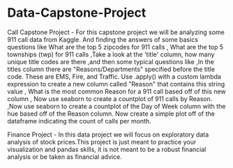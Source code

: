# Data-Capstone-Project

Call Capstone Project - For this capstone project we will be analyzing some 911 call data from Kaggle. And finding the answers of some basics questions like What are the top 5 zipcodes for 911 calls , What are the top 5 townships (twp) for 911 calls ,Take a look at the 'title' column, how many unique title codes are there ,and then some typical questions like ,In the titles column there are "Reasons/Departments" specified before the title code. These are EMS, Fire, and Traffic. Use .apply() with a custom lambda expression to create a new column called "Reason" that contains this string value ,  What is the most common Reason for a 911 call based off of this new column , Now use seaborn to create a countplot of 911 calls by Reason. ,Now use seaborn to create a countplot of the Day of Week column with the hue based off of the Reason column. Now create a simple plot off of the dataframe indicating the count of calls per month.

Finance Project - In this data project we will focus on exploratory data analysis of stock prices.This project is just meant to practice your visualization and pandas skills, it is not meant to be a robust financial analysis or be taken as financial advice.
